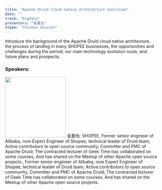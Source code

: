 ```yaml
---
title: "Apache Druid cloud native architecture evolution"
date: "" 
track: "bigdata"
presenters: "金嘉怡"
stype: "Chinese Session"
---
```

Introduce the background of the Apache Druid cloud native architecture, the process of landing in many SHOPEE businesses, the opportunities and challenges during the period, our main technology evolution route, and future plans and prospects.
 ### Speakers: 
 <img src="images/speaker/1033.png" width="200" />
 金嘉怡: SHOPEE, Former senior engineer of Alibaba, now Expert Engineer of Shopee, technical leader of Druid team; Active contributors to open source community, Committer and PMC of Apache Druid; The contracted lecturer of Geek Time has collaborated on some courses; And has shared on the Meetup of other Apache open source projects., Former senior engineer of Alibaba, now Expert Engineer of Shopee, technical leader of Druid team; Active contributors to open source community, Committer and PMC of Apache Druid; The contracted lecturer of Geek Time has collaborated on some courses; And has shared on the Meetup of other Apache open source projects.
 